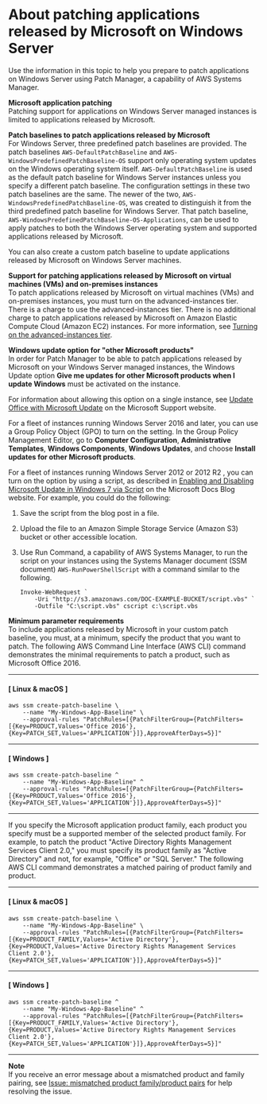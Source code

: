 # About patching applications released by Microsoft on Windows Server<a name="about-windows-app-patching"></a>

Use the information in this topic to help you prepare to patch applications on Windows Server using Patch Manager, a capability of AWS Systems Manager\.

**Microsoft application patching**  
Patching support for applications on Windows Server managed instances is limited to applications released by Microsoft\.

**Patch baselines to patch applications released by Microsoft**  
For Windows Server, three predefined patch baselines are provided\. The patch baselines `AWS-DefaultPatchBaseline` and `AWS-WindowsPredefinedPatchBaseline-OS` support only operating system updates on the Windows operating system itself\. `AWS-DefaultPatchBaseline` is used as the default patch baseline for Windows Server instances unless you specify a different patch baseline\. The configuration settings in these two patch baselines are the same\. The newer of the two, `AWS-WindowsPredefinedPatchBaseline-OS`, was created to distinguish it from the third predefined patch baseline for Windows Server\. That patch baseline, `AWS-WindowsPredefinedPatchBaseline-OS-Applications`, can be used to apply patches to both the Windows Server operating system and supported applications released by Microsoft\.

You can also create a custom patch baseline to update applications released by Microsoft on Windows Server machines\.

**Support for patching applications released by Microsoft on virtual machines \(VMs\) and on\-premises instances**  
To patch applications released by Microsoft on virtual machines \(VMs\) and on\-premises instances, you must turn on the advanced\-instances tier\. There is a charge to use the advanced\-instances tier\. There is no additional charge to patch applications released by Microsoft on Amazon Elastic Compute Cloud \(Amazon EC2\) instances\. For more information, see [Turning on the advanced\-instances tier](systems-manager-managedinstances-advanced.md)\.

**Windows update option for "other Microsoft products"**  
In order for Patch Manager to be able to patch applications released by Microsoft on your Windows Server managed instances, the Windows Update option **Give me updates for other Microsoft products when I update Windows** must be activated on the instance\.

For information about allowing this option on a single instance, see [Update Office with Microsoft Update](https://support.microsoft.com/en-us/office/update-office-with-microsoft-update-f59d3f9d-bd5d-4d3b-a08e-1dd659cf5282) on the Microsoft Support website\.

For a fleet of instances running Windows Server 2016 and later, you can use a Group Policy Object \(GPO\) to turn on the setting\. In the Group Policy Management Editor, go to **Computer Configuration**, **Administrative Templates**, **Windows Components**, **Windows Updates**, and choose **Install updates for other Microsoft products**\.

For a fleet of instances running Windows Server 2012 or 2012 R2 , you can turn on the option by using a script, as described in [Enabling and Disabling Microsoft Update in Windows 7 via Script](https://docs.microsoft.com/en-us/archive/blogs/technet/danbuche/enabling-and-disabling-microsoft-update-in-windows-7-via-script) on the Microsoft Docs Blog website\. For example, you could do the following:

1. Save the script from the blog post in a file\.

1. Upload the file to an Amazon Simple Storage Service \(Amazon S3\) bucket or other accessible location\.

1. Use Run Command, a capability of AWS Systems Manager, to run the script on your instances using the Systems Manager document \(SSM document\) `AWS-RunPowerShellScript` with a command similar to the following\.

   ```
   Invoke-WebRequest `
       -Uri "http://s3.amazonaws.com/DOC-EXAMPLE-BUCKET/script.vbs" `
       -Outfile "C:\script.vbs" cscript c:\script.vbs
   ```

**Minimum parameter requirements**  
To include applications released by Microsoft in your custom patch baseline, you must, at a minimum, specify the product that you want to patch\. The following AWS Command Line Interface \(AWS CLI\) command demonstrates the minimal requirements to patch a product, such as Microsoft Office 2016\.

------
#### [ Linux & macOS ]

```
aws ssm create-patch-baseline \
    --name "My-Windows-App-Baseline" \
    --approval-rules "PatchRules=[{PatchFilterGroup={PatchFilters=[{Key=PRODUCT,Values='Office 2016'},{Key=PATCH_SET,Values='APPLICATION'}]},ApproveAfterDays=5}]"
```

------
#### [ Windows ]

```
aws ssm create-patch-baseline ^
    --name "My-Windows-App-Baseline" ^
    --approval-rules "PatchRules=[{PatchFilterGroup={PatchFilters=[{Key=PRODUCT,Values='Office 2016'},{Key=PATCH_SET,Values='APPLICATION'}]},ApproveAfterDays=5}]"
```

------

If you specify the Microsoft application product family, each product you specify must be a supported member of the selected product family\. For example, to patch the product "Active Directory Rights Management Services Client 2\.0," you must specify its product family as "Active Directory" and not, for example, "Office" or "SQL Server\." The following AWS CLI command demonstrates a matched pairing of product family and product\.

------
#### [ Linux & macOS ]

```
aws ssm create-patch-baseline \
    --name "My-Windows-App-Baseline" \
    --approval-rules "PatchRules=[{PatchFilterGroup={PatchFilters=[{Key=PRODUCT_FAMILY,Values='Active Directory'},{Key=PRODUCT,Values='Active Directory Rights Management Services Client 2.0'},{Key=PATCH_SET,Values='APPLICATION'}]},ApproveAfterDays=5}]"
```

------
#### [ Windows ]

```
aws ssm create-patch-baseline ^
    --name "My-Windows-App-Baseline" ^
    --approval-rules "PatchRules=[{PatchFilterGroup={PatchFilters=[{Key=PRODUCT_FAMILY,Values='Active Directory'},{Key=PRODUCT,Values='Active Directory Rights Management Services Client 2.0'},{Key=PATCH_SET,Values='APPLICATION'}]},ApproveAfterDays=5}]"
```

------

**Note**  
If you receive an error message about a mismatched product and family pairing, see [Issue: mismatched product family/product pairs](patch-manager-troubleshooting.md#patch-manager-troubleshooting-product-family-mismatch) for help resolving the issue\.